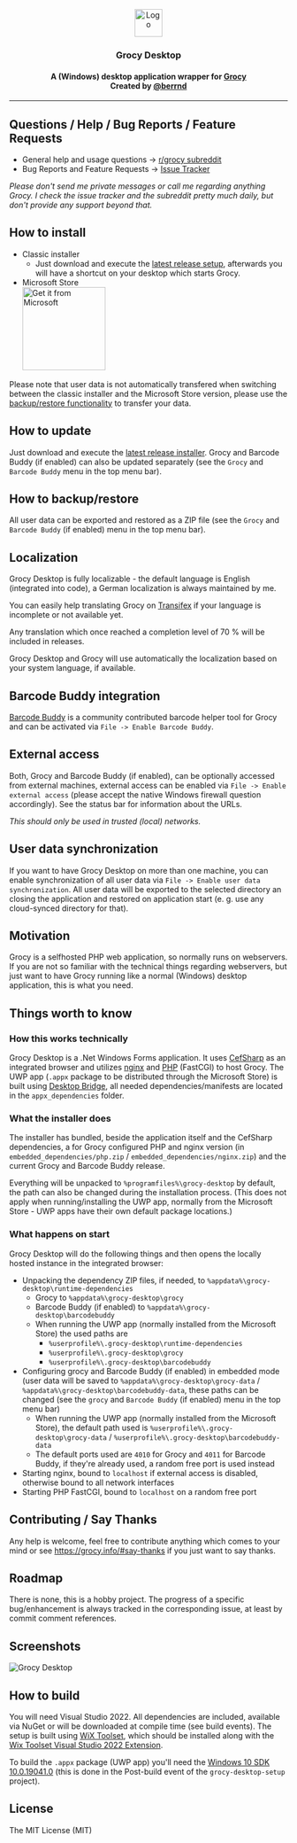 <div align="center">
<img alt="Logo" height="50" src="https://raw.githubusercontent.com/grocy/grocy/master/public/img/logo.svg?sanitize=true" />
<h3>Grocy Desktop</h3>
<h4>A (Windows) desktop application wrapper for <a href="https://github.com/grocy/grocy">Grocy</a><br>Created by <a href="https://github.com/berrnd">@berrnd</a></h4>
</div>

-----

## Questions / Help / Bug Reports / Feature Requests

- General help and usage questions &rarr;  [r/grocy subreddit](https://www.reddit.com/r/grocy)
- Bug Reports and Feature Requests &rarr; [Issue Tracker](https://github.com/grocy/grocy-desktop/issues/new/choose)

_Please don't send me private messages or call me regarding anything Grocy. I check the issue tracker and the subreddit pretty much daily, but don't provide any support beyond that._

## How to install

- Classic installer
  - Just download and execute the [latest release setup](https://releases.grocy.info/latest-desktop), afterwards you will have a shortcut on your desktop which starts Grocy.
- Microsoft Store  
<a href="//www.microsoft.com/store/apps/9nwb1trnnksf?cid=storebadge&ocid=badge"><img src="https://github.com/grocy/grocy-desktop/raw/master/.github/publication_assets/microsoft-store-badge-en.png" alt="Get it from Microsoft" width="150px" /></a>

Please note that user data is not automatically transfered when switching between the classic installer and the Microsoft Store version, please use the [backup/restore functionality](#how-to-backuprestore) to transfer your data.

## How to update

Just download and execute the [latest release installer](https://releases.grocy.info/latest-desktop). Grocy and Barcode Buddy (if enabled) can also be updated separately (see the `Grocy` and `Barcode Buddy` menu in the top menu bar).

## How to backup/restore

All user data can be exported and restored as a ZIP file (see the `Grocy` and `Barcode Buddy` (if enabled) menu in the top menu bar).

## Localization

Grocy Desktop is fully localizable - the default language is English (integrated into code), a German localization is always maintained by me.

You can easily help translating Grocy on [Transifex](https://www.transifex.com/grocy/grocy-desktop/dashboard/) if your language is incomplete or not available yet.

Any translation which once reached a completion level of 70 % will be included in releases.

Grocy Desktop and Grocy will use automatically the localization based on your system language, if available.

## Barcode Buddy integration

[Barcode Buddy](https://github.com/Forceu/barcodebuddy) is a community contributed barcode helper tool for Grocy and can be activated via `File -> Enable Barcode Buddy`.

## External access

Both, Grocy and Barcode Buddy (if enabled), can be optionally accessed from external machines, external access can be enabled via `File -> Enable external access` (please accept the native Windows firewall question accordingly).
See the status bar for information about the URLs.

_This should only be used in trusted (local) networks._

## User data synchronization

If you want to have Grocy Desktop on more than one machine, you can enable synchronization of all user data via `File -> Enable user data synchronization`.
All user data will be exported to the selected directory an closing the application and restored on application start (e. g. use any cloud-synced directory for that).

## Motivation

Grocy is a selfhosted PHP web application, so normally runs on webservers. If you are not so familiar with the technical things regarding webservers, but just want to have Grocy running like a normal (Windows) desktop application, this is what you need.

## Things worth to know

### How this works technically

Grocy Desktop is a .Net Windows Forms application. It uses [CefSharp](https://github.com/cefsharp/CefSharp) as an integrated browser and utilizes [nginx](https://nginx.org) and [PHP](https://www.php.net/) (FastCGI)  to host Grocy. The UWP app (`.appx` package to be distributed through the Microsoft Store) is built using [Desktop Bridge](https://docs.microsoft.com/en-us/windows/msix/desktop/source-code-overview), all needed dependencies/manifests are located in the `appx_dependencies` folder.

### What the installer does

The installer has bundled, beside the application itself and the CefSharp dependencies, a for Grocy configured PHP and nginx version (in `embedded_dependencies/php.zip` / `embedded_dependencies/nginx.zip`) and the current Grocy and Barcode Buddy release.

Everything will be unpacked to `%programfiles%\grocy-desktop` by default, the path can also be changed during the installation process. (This does not apply when running/installing the UWP app, normally from the Microsoft Store - UWP apps have their own default package locations.)

### What happens on start

Grocy Desktop will do the following things and then opens the locally hosted instance in the integrated browser:
- Unpacking the dependency ZIP files, if needed, to `%appdata%\grocy-desktop\runtime-dependencies`
  - Grocy to `%appdata%\grocy-desktop\grocy`
  - Barcode Buddy (if enabled) to `%appdata%\grocy-desktop\barcodebuddy`
  - When running the UWP app (normally installed from the Microsoft Store) the used paths are
    - `%userprofile%\.grocy-desktop\runtime-dependencies`
    - `%userprofile%\.grocy-desktop\grocy`
    - `%userprofile%\.grocy-desktop\barcodebuddy`
- Configuring grocy and Barcode Buddy (if enabled) in embedded mode (user data will be saved to `%appdata%\grocy-desktop\grocy-data` / `%appdata%\grocy-desktop\barcodebuddy-data`, these paths can be changed (see the `grocy` and `Barcode Buddy` (if enabled) menu in the top menu bar)
  - When running the UWP app (normally installed from the Microsoft Store), the default path used is `%userprofile%\.grocy-desktop\grocy-data` / `%userprofile%\.grocy-desktop\barcodebuddy-data`
  - The default ports used are `4010` for Grocy and `4011` for Barcode Buddy, if they're already used, a random free port is used instead
- Starting nginx, bound to `localhost` if external access is disabled, otherwise bound to all network interfaces
- Starting PHP FastCGI, bound to `localhost` on a random free port

## Contributing / Say Thanks

Any help is welcome, feel free to contribute anything which comes to your mind or see <https://grocy.info/#say-thanks> if you just want to say thanks.

## Roadmap

There is none, this is a hobby project. The progress of a specific bug/enhancement is always tracked in the corresponding issue, at least by commit comment references.

## Screenshots

![Grocy Desktop](https://github.com/berrnd/grocy-desktop/raw/master/.github/publication_assets/grocy-desktop.png "Grocy Desktop")

## How to build

You will need Visual Studio 2022. All dependencies are included, available via NuGet or will be downloaded at compile time (see build events).
The setup is built using [WiX Toolset](https://wixtoolset.org), which should be installed along with the [Wix Toolset Visual Studio 2022 Extension](https://marketplace.visualstudio.com/items?itemName=WixToolset.WixToolsetVisualStudio2022Extension).

To build the `.appx` package (UWP app) you'll need the [Windows 10 SDK 10.0.19041.0](https://developer.microsoft.com/en-US/windows/downloads/windows-10-sdk) (this is done in the Post-build event of the `grocy-desktop-setup` project).

## License

The MIT License (MIT)
